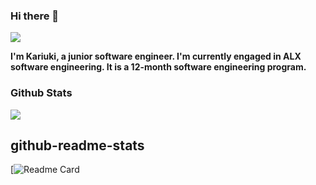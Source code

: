 ### Hi there 👋

<img src="https://lh3.googleusercontent.com/pw/ADCreHcnbZWAhdeV3o7z_R3AkkDMBtEc3KA6CGwrQZo_YUsoPFBCw8Z4EN2EcvfyfzhyPozTFf9EnlU7ujHJjAINlzbfnYZ0TikZm63l6MjNGDBEo3A5gJ0rhULfjPhGLy7IvSkFSPnoddwUFUMDAHk6xC_SHkKJHrDMU7myoYSuaJRL22ylJMJpZWoyFZckZuwxlL0i_6V4tcBrs1GrVpFfgwA_RfO3NRd2whuGWlUOlz1mweAA6GEYLpBhKaviGho08RwbGxrBvWnLaF6e7Ybnee5fXF1bSDQXddzUx-QGJQs1BicC6SeDmW-URF7bys9unCGF_hOp0S8zGA2lqjq0yyAkjGHOn-odzxg9Yo2fYoCA7efk65FULgw562_ZdVnB5ceTM6LDeNG3Ua-zGhUWEBJHN-c1KIpfCkRAML8DC0PEqjAaeV7D-0f_eXDXhROLcEj9B7Cq_yR8XDer4Zx-VV-VgTrTSLstmCOk9zMGYEvWAdoJz4xKGA0lPInB1_fRcM3A_9blJJNOfdnLsUpF_FTU_1GD0cMrPZh7MNpJYG_x-pskfA5X2BWpg_3COReeBDzWbpaDgf5JvdY6dPyQkydDqgRCieO30ZRqtOjsAKAJjnVc3J-k3FbG_QzwUz0e0A5iwTv54wjvJMaaiKpAjlIkTCxQrCl2lw8izxeg6awGbh4R0umckxEL75M2N0cVR00wv3JR24hGnl1NIun3X_Z8qfzRAUfL7XYLF4QKQAZXFtGLPHiTWuZPnxbNYqu0U_klK_DkbF8vnKvK0duhoSt3Mq5JMdue7LM6oyjqe6IfRSh6kc-h1TCKecDirmlhF-YMfdBEQlkc4_7WcLtQulOARL1E77_fjPosP9agXV9Q82UxHcsTkVzQEzvmuhqNZVY9X5EOFkZEyIDzjgLHCA=w426-h664-s-no-gm?authuser=0"/>

**I'm Kariuki, a junior software engineer. I'm currently engaged in ALX software engineering. It is a 12-month software engineering program.**
### Github Stats
<img 
   src="https://github-readme-stats.vercel.app/api?username=kariukikinyanjui&show_icons=true&theme=tokyonight" 
/>
## github-readme-stats
[![Readme Card](https://github-readme-stats.vercel.app/api/pin/?username=kariukikinyanjui&repo=github-readme-stats)
